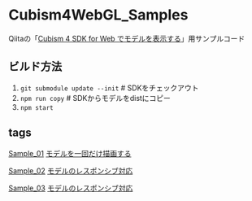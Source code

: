 # Cubism4WebGL_Samples

Qiitaの「[Cubism 4 SDK for Web でモデルを表示する](https://qiita.com/tatsuteb/items/2c00855968acd9f4b7df)」用サンプルコード

## ビルド方法

1. `git submodule update --init` # SDKをチェックアウト
2. `npm run copy` # SDKからモデルをdistにコピー
3. `npm start`

## tags

[Sample_01](https://github.com/tatsuteb/Cubism4WebGL_Samples/tree/Sample_01)
[モデルを一回だけ描画する](https://qiita.com/tatsuteb/items/2c00855968acd9f4b7df)

[Sample_02](https://github.com/tatsuteb/Cubism4WebGL_Samples/tree/Sample_02)
[モデルのレスポンシブ対応](https://qiita.com/tatsuteb/items/2c00855968acd9f4b7df#%E3%83%A2%E3%83%87%E3%83%AB%E3%81%AE%E3%83%AC%E3%82%B9%E3%83%9D%E3%83%B3%E3%82%B7%E3%83%96%E5%AF%BE%E5%BF%9Csample_02)

[Sample_03](https://github.com/tatsuteb/Cubism4WebGL_Samples/tree/Sample_03)
[モデルのレスポンシブ対応](https://qiita.com/tatsuteb/items/2c00855968acd9f4b7df#%E3%83%A2%E3%83%BC%E3%82%B7%E3%83%A7%E3%83%B3%E7%89%A9%E7%90%86%E6%BC%94%E7%AE%97%E8%87%AA%E5%8B%95%E7%9B%AE%E3%81%B1%E3%81%A1%E5%AF%BE%E5%BF%9Csample_03)
